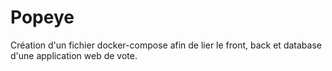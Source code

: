 # Popeye
Création d'un fichier docker-compose afin de lier le front, back et database d'une application web de vote.
